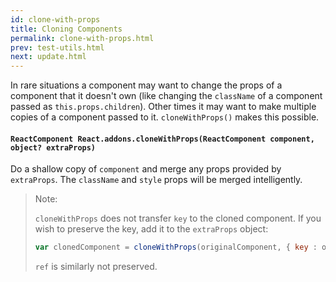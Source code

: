 ```yaml
---
id: clone-with-props
title: Cloning Components
permalink: clone-with-props.html
prev: test-utils.html
next: update.html
---
```


In rare situations a component may want to change the props of a component that it doesn't own (like changing the `className` of a component passed as `this.props.children`). Other times it may want to make multiple copies of a component passed to it. `cloneWithProps()` makes this possible.

#### `ReactComponent React.addons.cloneWithProps(ReactComponent component, object? extraProps)`

Do a shallow copy of `component` and merge any props provided by `extraProps`. The `className` and `style` props will be merged intelligently.

> Note:
>
> `cloneWithProps` does not transfer `key` to the cloned component. If you wish to preserve the key, add it to the `extraProps` object:
> ```js
> var clonedComponent = cloneWithProps(originalComponent, { key : originalComponent.key });
> ```
> `ref` is similarly not preserved.
